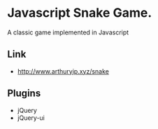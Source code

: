 # Javascript Snake Game.
A classic game implemented in Javascript

## Link
  * http://www.arthuryip.xyz/snake

## Plugins
  * jQuery
  * jQuery-ui

